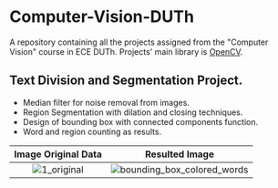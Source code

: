 # Computer-Vision-DUTh
A repository containing all the projects assigned from the "Computer Vision" course in ECE DUTh.
Projects' main library is [OpenCV](https://opencv.org/). 

## Text Division and Segmentation Project.
* Median filter for noise removal from images.
* Region Segmentation with dilation and closing techniques.
* Design of bounding box with connected components function.
* Word and region counting as results.

Image Original Data | Resulted Image
:-------------------------:|:-------------------------:
![1_original](https://github.com/marietonik/Computer-Vision-DUTh/assets/53263761/5e91d7d3-11bf-496a-8370-4fef24706e77) | ![bounding_box_colored_words](https://github.com/marietonik/Computer-Vision-DUTh/assets/53263761/13a5fc90-2a3a-4bfa-a42b-2dc722b762d8)
